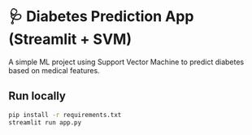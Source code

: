 # 🩺 Diabetes Prediction App (Streamlit + SVM)

A simple ML project using Support Vector Machine to predict diabetes based on medical features.

## Run locally
```bash
pip install -r requirements.txt
streamlit run app.py
